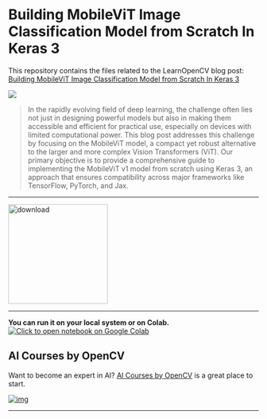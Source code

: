 # Building MobileViT Image Classification Model from Scratch In Keras 3

This repository contains the files related to the LearnOpenCV blog post: [Building MobileViT Image Classification Model from Scratch In Keras 3](https://learnopencv.com/mobilevit-keras-3/)

<a href="https://learnopencv.com/mobilevit-keras-3/" target="_blank"><img src="https://learnopencv.com/wp-content/uploads/2024/05/MobileViT_feature.gif"></a>
> In the rapidly evolving field of deep learning, the challenge often lies not just in designing powerful models but also in making them accessible and efficient for practical use, especially on devices with limited computational power. This blog post addresses this challenge by focusing on the MobileViT model, a compact yet robust alternative to the larger and more complex Vision Transformers (ViT). Our primary objective is to provide a comprehensive guide to implementing the MobileViT v1 model from scratch using Keras 3, an approach that ensures compatibility across major frameworks like TensorFlow, PyTorch, and Jax.

---

[<img src="https://learnopencv.com/wp-content/uploads/2022/07/download-button-e1657285155454.png" alt="download" width="200">](https://www.dropbox.com/scl/fo/y9tz3pwvbhjzjwi4pyqa7/AGoWKyWV-wdQ8cefLAcGg5s?rlkey=64ermcmz3n407gowmf3hb7mu6&st=r6zkmfq3&dl=1)

---

**You can run it on your local system or on Colab.** [![Click to open notebook on Google Colab](https://colab.research.google.com/assets/colab-badge.svg)](https://colab.research.google.com/github/spmallick/learnopencv/tree/master/Building%20MobileViT%20from%20Scratch%20in%20Keras%203/Keras3_MobileVIT_v1.ipynb)

## AI Courses by OpenCV

Want to become an expert in AI? [AI Courses by OpenCV](https://opencv.org/university/) is a great place to start.

[![img](https://learnopencv.com/wp-content/uploads/2023/01/AI-Courses-By-OpenCV-Github.png)](https://opencv.org/university/)
****
